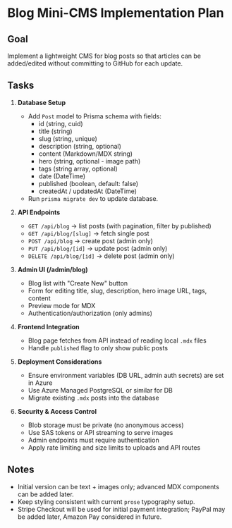 

# Blog Mini-CMS Implementation Plan

## Goal
Implement a lightweight CMS for blog posts so that articles can be added/edited without committing to GitHub for each update.

## Tasks
1. **Database Setup**
   - Add `Post` model to Prisma schema with fields:
     - id (string, cuid)
     - title (string)
     - slug (string, unique)
     - description (string, optional)
     - content (Markdown/MDX string)
     - hero (string, optional - image path)
     - tags (string array, optional)
     - date (DateTime)
     - published (boolean, default: false)
     - createdAt / updatedAt (DateTime)
   - Run `prisma migrate dev` to update database.

2. **API Endpoints**
   - `GET /api/blog` → list posts (with pagination, filter by published)
   - `GET /api/blog/[slug]` → fetch single post
   - `POST /api/blog` → create post (admin only)
   - `PUT /api/blog/[id]` → update post (admin only)
   - `DELETE /api/blog/[id]` → delete post (admin only)

3. **Admin UI (/admin/blog)**
   - Blog list with "Create New" button
   - Form for editing title, slug, description, hero image URL, tags, content
   - Preview mode for MDX
   - Authentication/authorization (only admins)

4. **Frontend Integration**
   - Blog page fetches from API instead of reading local `.mdx` files
   - Handle `published` flag to only show public posts

5. **Deployment Considerations**
   - Ensure environment variables (DB URL, admin auth secrets) are set in Azure
   - Use Azure Managed PostgreSQL or similar for DB
   - Migrate existing `.mdx` posts into the database

6. **Security & Access Control**
   - Blob storage must be private (no anonymous access)
   - Use SAS tokens or API streaming to serve images
   - Admin endpoints must require authentication
   - Apply rate limiting and size limits to uploads and API routes

## Notes
- Initial version can be text + images only; advanced MDX components can be added later.
- Keep styling consistent with current `prose` typography setup.
- Stripe Checkout will be used for initial payment integration; PayPal may be added later, Amazon Pay considered in future.